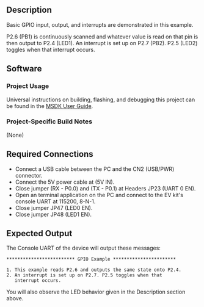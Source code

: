 ## Description

Basic GPIO input, output, and interrupts are demonstrated in this example.

P2.6 (PB1) is continuously scanned and whatever value is read on that pin is then output to P2.4 (LED1).  An interrupt is set up on P2.7 (PB2). P2.5 (LED2) toggles when that interrupt occurs.

## Software

### Project Usage

Universal instructions on building, flashing, and debugging this project can be found in the [MSDK User Guide](https://analog-devices-msdk.github.io/msdk/USERGUIDE/).

### Project-Specific Build Notes

(None)

## Required Connections

-   Connect a USB cable between the PC and the CN2 (USB/PWR) connector.
-   Connect the 5V power cable at (5V IN).
-   Close jumper (RX - P0.0) and (TX - P0.1) at Headers JP23 (UART 0 EN).
-   Open an terminal application on the PC and connect to the EV kit's console UART at 115200, 8-N-1.
-   Close jumper JP47 (LED0 EN).
-   Close jumper JP48 (LED1 EN).

## Expected Output

The Console UART of the device will output these messages:

```
************************* GPIO Example ***********************

1. This example reads P2.6 and outputs the same state onto P2.4.
2. An interrupt is set up on P2.7. P2.5 toggles when that
   interrupt occurs.
```

You will also observe the LED behavior given in the Description section above.
